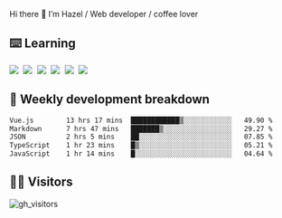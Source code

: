 
Hi there 👋 I’m Hazel / Web developer / coffee lover

## ⌨️ Learning

<samp>
 <a href="https://github.com/vuejs/core"><img src="https://api.iconify.design/logos:vue.svg" /></a>
  <a href="https://github.com/vuejs/core"><img src="https://api.iconify.design/logos:react.svg" /></a>
  <a href="https://github.com/solidjs/solid"><img src="https://api.iconify.design/logos:solidjs.svg" /></a>
  <a href="https://github.com/vitejs/vite"><img src="https://api.iconify.design/logos:vitejs.svg" /></a>
  <a href="https://github.com/microsoft/TypeScript"><img src="https://api.iconify.design/logos:typescript-icon.svg" /></a> 
  <a href="https://github.com/unocss/unocss"><img src="https://api.iconify.design/logos:unocss.svg" /></a>
  

</samp>


## 🦀 Weekly development breakdown

<!--START_SECTION:waka-->

```txt
Vue.js        13 hrs 17 mins  ████████████▒░░░░░░░░░░░░   49.90 %
Markdown      7 hrs 47 mins   ███████▒░░░░░░░░░░░░░░░░░   29.27 %
JSON          2 hrs 5 mins    ██░░░░░░░░░░░░░░░░░░░░░░░   07.85 %
TypeScript    1 hr 23 mins    █▒░░░░░░░░░░░░░░░░░░░░░░░   05.21 %
JavaScript    1 hr 14 mins    █░░░░░░░░░░░░░░░░░░░░░░░░   04.64 %
```

<!--END_SECTION:waka-->
## 👬🏻 Visitors

![gh_visitors](https://profile-counter.glitch.me/Hazel-Lin/count.svg)

